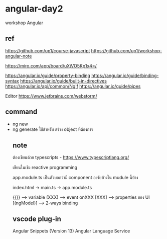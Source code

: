# angular-day2
workshop Angular  


## ref
https://github.com/up1/course-javascript
https://github.com/up1/workshop-angular-note

https://miro.com/app/board/uXjVO5Kp1x4=/


https://angular.io/guide/property-binding
https://angular.io/guide/binding-syntax
https://angular.io/guide/built-in-directives
https://angular.io/api/common/NgIf
https://angular.io/guide/pipes

Editor
https://www.jetbrains.com/webstorm/

## command
  - ng new <project-name>
  - ng generate <object> ใช้สำหรับ สร้าง object ที่ต้องการ


## note
ต้องเขียนด้วย typescripts
    - https://www.typescriptlang.org/

เขียนในเชิง reactive programming


app.module.ts 
    เป็นตัวบอกว่ามี component อะรัยบ้างใน mudule นี้บ้าง



index.html -> main.ts -> app.module.ts

{{}} --> variable
(XXX)  --> event onXXX
[XXX]  --> properties ของ UI 
[(ngModel)] --> 2-ways binding


## vscode plug-in
Angular Snippets (Version 13)
Angular Language Service
